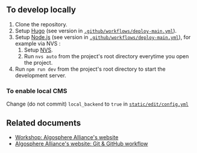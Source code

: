 ## To develop locally
1. Clone the repository.
2. Setup [Hugo](https://gohugo.io/) (see version in [`.github/workflows/deploy-main.yml`](/.github/workflows/deploy-main.yml)).
3. Setup [Node.js](https://nodejs.org/) (see version in [`.github/workflows/deploy-main.yml`](/.github/workflows/deploy-main.yml)), for example via NVS :
    1. Setup [NVS](https://github.com/jasongin/nvs).
    2. Run `nvs auto` from the project's root directory everytime you open the project.
4. Run `npm run dev` from the project's root directory to start the development server.

### To enable local CMS
Change (do not commit) `local_backend` to `true` in [`static/edit/config.yml`](./static/edit/config.yml)

## Related documents
- [Workshop: Algosphere Alliance's website](https://docs.google.com/document/d/1nXhrGaih0b8pFP8Ucf730qY53uq6WcF2PzS4Bp4ynPM/)
- [Algosphere Alliance's website: Git & GitHub workflow](https://docs.google.com/presentation/d/e/2PACX-1vQ8a_SuCwfdwo3vQfkTxA5VQKzUnSrmZOd0PrX_fnK4W7xoKqxdiKmjVs5XXt7hfAsCUtsa2j0F_zZd/pub)
